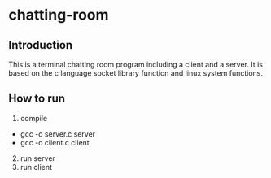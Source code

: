 # chatting-room
## Introduction
This is a terminal chatting room program including a client and a server.
It is based on the c language socket library function and linux system functions. 
## How to run
1. compile
  - gcc -o server.c server
  - gcc -o client.c client
2. run server
3. run client
